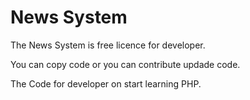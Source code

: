 News System
===============

The News System is free licence for developer.

You can copy code or you can contribute updade code.

The Code for developer on start learning PHP.

